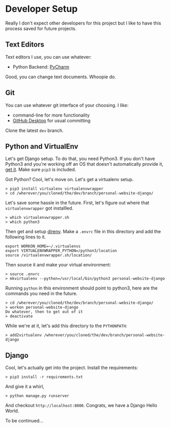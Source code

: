 # Developer Setup

Really I don't expect other developers for this project but I like to have this process saved for future projects.

## Text Editors
Text editors I use, you can use whatever:

* Python Backend: [PyCharm](https://www.jetbrains.com/pycharm/)

Good, you can change text documents. Whoopie do. 

## Git

You can use whatever git interface of your choosing. I like:
 
* command-line for more functionality
* [GitHub Desktop](https://desktop.github.com/) for usual committing

Clone the latest `dev` branch.

## Python and VirtualEnv

Let's get Django setup. To do that, you need Python3. If you don't have Python3 and you're working off an OS that doesn't automatically provide it, [get it]((https://www.python.org/)). Make sure `pip3` is included.

Got Python? Cool, let's move on. Let's get a virtualenv setup.

    > pip3 install virtualenv virtualenvwrapper
    > cd /wherever/you/cloned/the/dev/branch/personal-website-django/

Let's save some hassle in the future. First, let's figure out where that `virtualenvwrapper` got installled.

    > which virtualenvwrapper.sh
    > which python3

Then get and setup [direnv](https://direnv.net/). Make a `.envrc` file in this directory and add the following lines to it.

    export WORKON_HOME=~/.virtualenvs
    export VIRTUALENVWRAPPER_PYTHON=/python3/location
    source /virtualenvwrapper.sh/location/

Then source it and make your virtual environment:

    > source .envrc
    > mkvirtualenv --python=/usr/local/bin/python3 personal-website-django

Running `python` in this environment should point to python3, here are the commands you need in the future.

    > cd /wherever/you/cloned/the/dev/branch/personal-website-django/
    > workon personal-website-django
    Do whatever, then to get out of it
    > deactivate

While we're at it, let's add this directory to the `PYTHONPATH`:

    > add2virtualenv /wherever/you/cloned/the/dev/branch/personal-website-django

## Django

Cool, let's actually get into the project. Install the requirements:

    > pip3 install -r requirements.txt

And give it a whirl,

    > python manage.py runserver

And checkout `http://localhost:8000`. Congrats, we have a Django Hello World.

To be continued...
